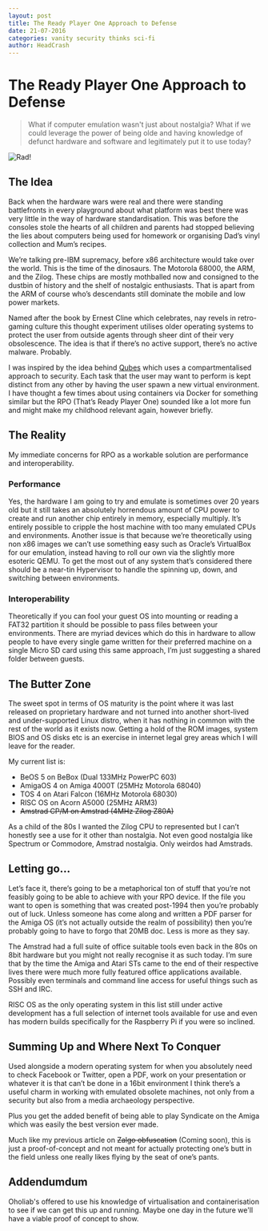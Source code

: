 ```yaml
---
layout: post
title: The Ready Player One Approach to Defense
date: 21-07-2016
categories: vanity security thinks sci-fi
author: HeadCrash
---
```

# The Ready Player One Approach to Defense

> What if computer emulation wasn't just about nostalgia? What if we could leverage the power of being olde and having knowledge of defunct hardware and software and legitimately put it to use today?

![Rad!](http://media.fuckyou.computer/retro-console.gif)

## The Idea

Back when the hardware wars were real and there were standing battlefronts in every playground about what platform was best there was very little in the way of hardware standardisation. This was before the consoles stole the hearts of all children and parents had stopped believing the lies about computers being used for homework or organising Dad’s vinyl collection and Mum’s recipes.

We’re talking pre-IBM supremacy, before x86 architecture would take over the world. This is the time of the dinosaurs. The Motorola 68000, the ARM, and the Zilog. These chips are mostly mothballed now and consigned to the dustbin of history and the shelf of nostalgic enthusiasts. That is apart from the ARM of course who’s descendants still dominate the mobile and low power markets.

Named after the book by Ernest Cline which celebrates, nay revels in retro-gaming culture this thought experiment utilises older operating systems to protect the user from outside agents through sheer dint of their very obsolescence. The idea is that if there’s no active support, there’s no active malware. Probably.

I was inspired by the idea behind [Qubes](https://www.qubes-os.org/) which uses a compartmentalised approach to security. Each task that the user may want to perform is kept distinct from any other by having the user spawn a new virtual environment. I have thought a few times about using containers via Docker for something similar but the RPO (That’s Ready Player One) sounded like a lot more fun and might make my childhood relevant again, however briefly.

## The Reality

My immediate concerns for RPO as a workable solution are performance and interoperability.

### Performance

Yes, the hardware I am going to try and emulate is sometimes over 20 years old but it still takes an absolutely horrendous amount of CPU power to create and run another chip entirely in memory, especially multiply. It’s entirely possible to cripple the host machine with too many emulated CPUs and environments. Another issue is that because we’re theoretically using non x86 images we can’t use something easy such as Oracle’s VirtualBox for our emulation, instead having to roll our own via the slightly more esoteric QEMU. To get the most out of any system that’s considered there should be a near-tin Hypervisor to handle the spinning up, down, and switching between environments.

### Interoperability

Theoretically if you can fool your guest OS into mounting or reading a FAT32 partition it should be possible to pass files between your environments. There are myriad devices which do this in hardware to allow people to have every single game written for their preferred machine on a single Micro SD card using this same approach, I’m just suggesting a shared folder between guests.

## The Butter Zone

The sweet spot in terms of OS maturity is the point where it was last released on proprietary hardware and not turned into another short-lived and under-supported Linux distro, when it has nothing in common with the rest of the world as it exists now. Getting a hold of the ROM images, system BIOS and OS disks etc is an exercise in internet legal grey areas which I will leave for the reader.

My current list is:

* BeOS 5 on BeBox (Dual 133MHz PowerPC 603)
* AmigaOS 4 on Amiga 4000T (25MHz Motorola 68040)
* TOS 4 on Atari Falcon (16MHz Motorola 68030)
* RISC OS on Acorn A5000 (25MHz ARM3)
* ~~Amstrad CP/M on Amstrad (4MHz Zilog Z80A)~~

As a child of the 80s I wanted the Zilog CPU to represented but I can’t honestly see a use for it other than nostalgia. Not even good nostalgia like Spectrum or Commodore, Amstrad nostalgia. Only weirdos had Amstrads.

## Letting go…

Let’s face it, there’s going to be a metaphorical ton of stuff that you’re not feasibly going to be able to achieve with your RPO device. If the file you want to open is something that was created post-1994 then you’re probably out of luck. Unless someone has come along and written a PDF parser for the Amiga OS (it’s not actually outside the realm of possibility) then you’re probably going to have to forgo that 20MB doc. Less is more as they say.

The Amstrad had a full suite of office suitable tools even back in the 80s on 8bit hardware but you might not really recognise it as such today. I’m sure that by the time the Amiga and Atari STs came to the end of their respective lives there were much more fully featured office applications available. Possibly even terminals and command line access for useful things such as SSH and IRC.

RISC OS as the only operating system in this list still under active development has a full selection of internet tools available for use and even has modern builds specifically for the Raspberry Pi if you were so inclined.

## Summing Up and Where Next To Conquer

Used alongside a modern operating system for when you absolutely need to check Facebook or Twitter, open a PDF, work on your presentation or whatever it is that can’t be done in a 16bit environment I think there’s a useful charm in working with emulated obsolete machines, not only from a security but also from a media archaeology perspective.

Plus you get the added benefit of being able to play Syndicate on the Amiga which was easily the best version ever made.

Much like my previous article on ~~Zalgo obfuscation~~ (Coming soon), this is just a proof-of-concept and not meant for actually protecting one’s butt in the field unless one really likes flying by the seat of one’s pants.

## Addendumdum

Oholiab's offered to use his knowledge of virtualisation and containerisation to see if we can get this up and running. Maybe one day in the future we'll have a viable proof of concept to show.
